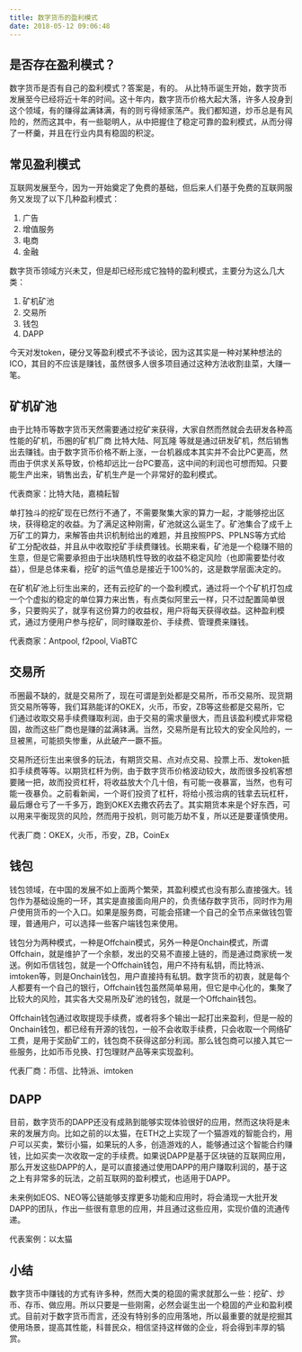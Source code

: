 ```yaml
---
title: 数字货币的盈利模式
date: 2018-05-12 09:06:48
---
```

## 是否存在盈利模式？
数字货币是否有自己的盈利模式？答案是，有的。
从比特币诞生开始，数字货币发展至今已经将近十年的时间。这十年内，数字货币价格大起大落，许多人投身到这个领域，有的赚得盆满钵满，有的则亏得倾家荡产。我们都知道，炒币总是有风险的，然而这其中，有一些聪明人，从中把握住了稳定可靠的盈利模式，从而分得了一杯羹，并且在行业内具有稳固的积淀。

## 常见盈利模式
互联网发展至今，因为一开始奠定了免费的基础，但后来人们基于免费的互联网服务又发现了以下几种盈利模式：
1. 广告
2. 增值服务
4. 电商
5. 金融

数字货币领域方兴未艾，但是却已经形成它独特的盈利模式，主要分为这么几大类：
1. 矿机矿池
2. 交易所
3. 钱包
4. DAPP

今天对发token，硬分叉等盈利模式不予谈论，因为这其实是一种对某种想法的ICO，其目的不应该是赚钱，虽然很多人很多项目通过这种方法收割韭菜，大赚一笔。

## 矿机矿池
由于比特币等数字货币天然需要通过挖矿来获得，大家自然而然就会去研发各种高性能的矿机，币圈的矿机厂商 比特大陆、阿瓦隆 等就是通过研发矿机，然后销售出去赚钱。由于数字货币价格不断上涨，一台机器成本其实并不会比PC更高，然而由于供求关系导致，价格却远比一台PC要高，这中间的利润也可想而知。只要能生产出来，销售出去，矿机生产是一个非常好的盈利模式。

代表商家：比特大陆，嘉楠耘智

单打独斗的挖矿现在已然行不通了，不需要聚集大家的算力一起，才能够挖出区块，获得稳定的收益。为了满足这种刚需，矿池就这么诞生了。矿池集合了成千上万矿工的算力，来解答由共识机制给出的难题，并且按照PPS、PPLNS等方式给矿工分配收益，并且从中收取挖矿手续费赚钱。长期来看，矿池是一个稳赚不赔的生意，但是它需要承担由于出块随机性导致的收益不稳定风险（也即需要垫付收益），但是总体来看，挖矿的运气值总是接近于100%的，这是数学层面决定的。

在矿机矿池上衍生出来的，还有云挖矿的一个盈利模式，通过将一个个矿机打包成一个个虚拟的稳定的单位算力来出售，有点类似阿里云一样，只不过配置简单很多，只要购买了，就享有这份算力的收益权，用户将每天获得收益。这种盈利模式，通过方便用户参与挖矿，同时赚取差价、手续费、管理费来赚钱。

代表商家：Antpool, f2pool, ViaBTC

## 交易所
币圈最不缺的，就是交易所了，现在可谓是到处都是交易所，币币交易所、现货期货交易所等等，我们耳熟能详的OKEX，火币，币安，ZB等这些都是交易所，它们通过收取交易手续费赚取利润，由于交易的需求量很大，而且该盈利模式非常稳固，故而这些厂商也是赚的盆满钵满。当然，交易所是有比较大的安全风险的，一旦被黑，可能损失惨重，从此破产一蹶不振。

交易所还衍生出来很多的玩法，有期货交易、点对点交易、投票上币、发token抵扣手续费等等。以期货杠杆为例，由于数字货币价格波动较大，故而很多投机客想要赌一把，故而投资杠杆，将收益放大个几十倍，有可能一夜暴富，当然，也有可能一夜暴负。之前看新闻，一个哥们投资了杠杆，将给小孩治病的钱拿去玩杠杆，最后爆仓亏了一千多万，跑到OKEX去撒农药去了。其实期货本来是个好东西，可以用来平衡现货的风险，然而用于投机，则可能万劫不复，所以还是要谨慎使用。

代表厂商：OKEX，火币，币安，ZB，CoinEx

## 钱包
钱包领域，在中国的发展不如上面两个繁荣，其盈利模式也没有那么直接强大。钱包作为基础设施的一环，其实是直接面向用户的，负责储存数字货币，同时作为用户使用货币的一个入口。如果是服务商，可能会搭建一个自己的全节点来做钱包管理，普通用户，可以选择一些客户端钱包来使用。

钱包分为两种模式，一种是Offchain模式，另外一种是Onchain模式，所谓Offchain，就是维护了一个余额，发出的交易不直接上链的，而是通过商家统一发送。例如币信钱包，就是一个Offchain钱包，用户不持有私钥，而比特派、imtoken等，则是Onchain钱包，用户直接持有私钥。数字货币的初衷，就是每个人都要有一个自己的银行，Offchain钱包虽然简单易用，但它是中心化的，集聚了比较大的风险，其实各大交易所及矿池的钱包，就是一个Offchain钱包。

Offchain钱包通过收取提现手续费，或者将多个输出一起打出来盈利，但是一般的Onchain钱包，都已经有开源的钱包，一般不会收取手续费，只会收取一个网络矿工费，是用于奖励矿工的，钱包商不获得这部分利润。那么钱包商可以接入其它一些服务，比如币币兑换、打包理财产品等来实现盈利。

代表厂商：币信、比特派、imtoken

## DAPP
目前，数字货币的DAPP还没有成熟到能够实现体验很好的应用，然而这块将是未来的发展方向。比如之前的以太猫，在ETH之上实现了一个猫游戏的智能合约，用户可以买卖，繁衍小猫，如果玩的人多，创造游戏的人，能够通过这个智能合约赚钱，比如买卖一次收取一定的手续费。如果说DAPP是基于区块链的互联网应用，那么开发这些DAPP的人，是可以直接通过使用DAPP的用户赚取利润的，基于这之上有非常多的玩法，之前互联网的盈利模式，也适用于DAPP。

未来例如EOS、NEO等公链能够支撑更多功能和应用时，将会涌现一大批开发DAPP的团队，作出一些很有意思的应用，并且通过这些应用，实现价值的流通传递。

代表案例：以太猫

## 小结
数字货币中赚钱的方式有许多种，然而大类的稳固的需求就那么一些：挖矿、炒币、存币、做应用。所以只要是一些刚需，必然会诞生出一个稳固的产业和盈利模式。目前对于数字货币而言，还没有特别多的应用落地，所以最重要的就是挖掘其使用场景，提高其性能，科普民众，相信坚持这样做的企业，将会得到丰厚的犒赏。